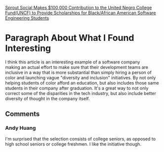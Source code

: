 [Sprout Social Makes $100,000 Contribution to the United Negro College Fund(UNCF) to Provide Scholarships for Black/African American Software Engineering Students](https://martechseries.com/social/social-media-platforms/sprout-social-makes-100000-contribution-to-the-united-negro-college-fund-uncf-to-provide-scholarships-for-black-african-american-software-engineering-students/)

# Paragraph About What I Found Interesting

I think this article is an interesting example of a software company  
making an actual effort to make sure that their development teams are
inclusive in a way that is more substantial than simply hiring a person
of color and launching vague "diversity and inclusion" initiatives. By
not only helping students of color afford an education, but also includes
those same students in their company after graduation. It's a great way 
to not only correct some of the disparities in the tech industry, but also
include better diversity of thought in the company itself. 

## Comments

### Andy Huang

I'm surprised that the selection consists of college seniors, as opposed to high school seniors or college freshmen. I like the initiative though.
